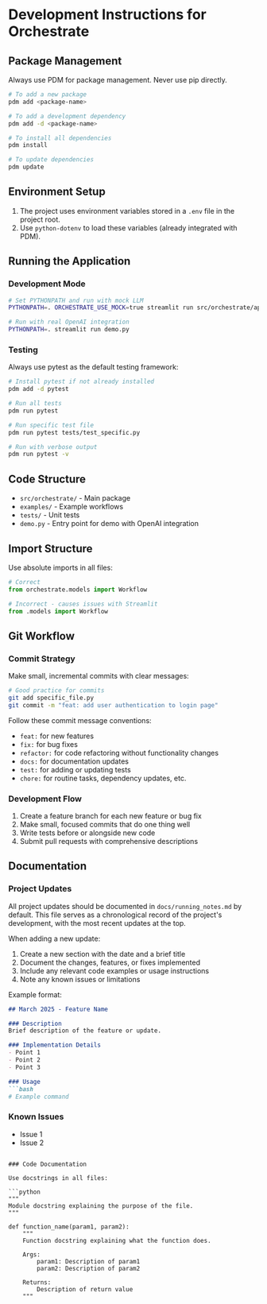 # Development Instructions for Orchestrate

## Package Management

Always use PDM for package management. Never use pip directly.

```bash
# To add a new package
pdm add <package-name>

# To add a development dependency
pdm add -d <package-name>

# To install all dependencies
pdm install

# To update dependencies
pdm update
```

## Environment Setup

1. The project uses environment variables stored in a `.env` file in the project root.
2. Use `python-dotenv` to load these variables (already integrated with PDM).

## Running the Application

### Development Mode

```bash
# Set PYTHONPATH and run with mock LLM
PYTHONPATH=. ORCHESTRATE_USE_MOCK=true streamlit run src/orchestrate/app.py

# Run with real OpenAI integration
PYTHONPATH=. streamlit run demo.py
```

### Testing

Always use pytest as the default testing framework:

```bash
# Install pytest if not already installed
pdm add -d pytest

# Run all tests
pdm run pytest

# Run specific test file
pdm run pytest tests/test_specific.py

# Run with verbose output
pdm run pytest -v
```

## Code Structure

- `src/orchestrate/` - Main package
- `examples/` - Example workflows
- `tests/` - Unit tests
- `demo.py` - Entry point for demo with OpenAI integration

## Import Structure

Use absolute imports in all files:

```python
# Correct
from orchestrate.models import Workflow

# Incorrect - causes issues with Streamlit
from .models import Workflow
```

## Git Workflow

### Commit Strategy

Make small, incremental commits with clear messages:

```bash
# Good practice for commits
git add specific_file.py
git commit -m "feat: add user authentication to login page"
```

Follow these commit message conventions:
- `feat:` for new features
- `fix:` for bug fixes
- `refactor:` for code refactoring without functionality changes
- `docs:` for documentation updates
- `test:` for adding or updating tests
- `chore:` for routine tasks, dependency updates, etc.

### Development Flow

1. Create a feature branch for each new feature or bug fix
2. Make small, focused commits that do one thing well
3. Write tests before or alongside new code
4. Submit pull requests with comprehensive descriptions 

## Documentation

### Project Updates

All project updates should be documented in `docs/running_notes.md` by default. This file serves as a chronological record of the project's development, with the most recent updates at the top.

When adding a new update:
1. Create a new section with the date and a brief title
2. Document the changes, features, or fixes implemented
3. Include any relevant code examples or usage instructions
4. Note any known issues or limitations

Example format:
```markdown
## March 2025 - Feature Name

### Description
Brief description of the feature or update.

### Implementation Details
- Point 1
- Point 2
- Point 3

### Usage
```bash
# Example command
```

### Known Issues
- Issue 1
- Issue 2
```

### Code Documentation

Use docstrings in all files:

```python
"""
Module docstring explaining the purpose of the file.
"""

def function_name(param1, param2):
    """
    Function docstring explaining what the function does.
    
    Args:
        param1: Description of param1
        param2: Description of param2
        
    Returns:
        Description of return value
    """
``` 